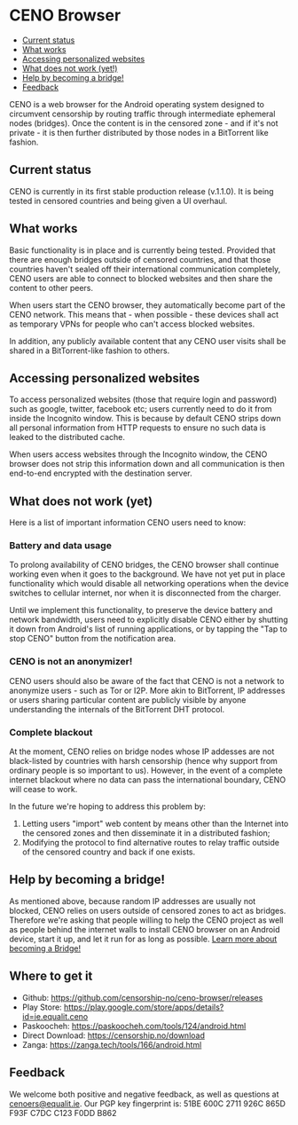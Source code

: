 # CENO Browser
- [Current status](#current-status)
- [What works](#what-works)
- [Accessing personalized websites](#accessing-personalized-websites)
- [What does not work (yet!)](#what-does-not-work-yet)
- [Help by becoming a bridge!](#help-by-becoming-a-bridge)
- [Feedback](#feedback)

CENO is a web browser for the Android operating system designed to circumvent
censorship by routing traffic through intermediate ephemeral nodes (bridges).
Once the content is in the censored zone - and if it's not private - it is
then further distributed by those nodes in a BitTorrent like fashion.

## Current status

CENO is currently in its first stable production release (v.1.1.0). It is being tested in censored countries
and being given a UI overhaul.

## What works

Basic functionality is in place and is currently being tested. Provided that
there are enough bridges outside of censored countries, and that those countries
haven't sealed off their international communication completely, CENO users are
able to connect to blocked websites and then share the content to other peers.

When users start the CENO browser, they automatically become part of the CENO
network. This means that - when possible - these devices shall act as temporary
VPNs for people who can't access blocked websites.

In addition, any publicly available content that any CENO user visits shall be
shared in a BitTorrent-like fashion to others.

## Accessing personalized websites

To access personalized websites (those that require login and password) such
as google, twitter, facebook etc; users currently need to do it from inside
the Incognito window. This is because by default CENO strips down all
personal information from HTTP requests to ensure no such data is leaked to the
distributed cache.

When users access websites through the Incognito window, the CENO browser
does not strip this information down and all communication is then end-to-end encrypted with the destination server.

## What does not work (yet)

Here is a list of important information CENO users need to know:

### Battery and data usage

To prolong availability of CENO bridges, the CENO browser shall continue
working even when it goes to the background. We have not yet put in place
functionality which would disable all networking operations when the device
switches to cellular internet, nor when it is disconnected from the charger.

Until we implement this functionality, to preserve the device battery and
network bandwidth, users need to explicitly disable CENO either by shutting it
down from Android's list of running applications, or by tapping the "Tap to
stop CENO" button from the notification area.

### CENO is not an anonymizer!

CENO users should also be aware of the fact that CENO is not a network to
anonymize users - such as Tor or I2P. More akin to BitTorrent, IP addresses or
users sharing particular content are publicly visible by anyone understanding
the internals of the BitTorrent DHT protocol.

### Complete blackout

At the moment, CENO relies on bridge nodes whose IP addesses are not black-listed by countries with harsh censorship (hence why support from ordinary people is so important to us). However, in the event of a complete internet blackout where no data can pass the international boundary, CENO will cease to work.

In the future we're hoping to address this problem by:

1. Letting users "import" web content by means other than the Internet into the
   censored zones and then disseminate it in a distributed fashion;
2. Modifying the protocol to find alternative routes to relay traffic
   outside of the censored country and back if one exists. 

## Help by becoming a bridge!

As mentioned above, because random IP addresses are usually not blocked, CENO
relies on users outside of censored zones to act as bridges. Therefore we're asking that people willing to help the CENO project as well as people behind the internet walls to install CENO browser on an Android device, start it up, and let it run for as long as possible. [Learn more about becoming a Bridge!](https://censorship.no/user-manual/en/browser/bridging.html)

## Where to get it

- Github:    https://github.com/censorship-no/ceno-browser/releases
- Play Store: https://play.google.com/store/apps/details?id=ie.equalit.ceno
- Paskoocheh: https://paskoocheh.com/tools/124/android.html
- Direct Download: https://censorship.no/download
- Zanga: https://zanga.tech/tools/166/android.html

## Feedback

We welcome both positive and negative feedback, as well as questions at cenoers@equalit.ie.
Our PGP key fingerprint is: 51BE 600C 2711 926C 865D F93F C7DC C123 F0DD B862
